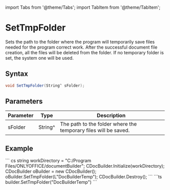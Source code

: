 import Tabs from '@theme/Tabs';
import TabItem from '@theme/TabItem';

# SetTmpFolder

Sets the path to the folder where the program will temporarily save files needed for the program correct work. After the successful document file creation, all the files will be deleted from the folder. If no temporary folder is set, the system one will be used.

## Syntax

```cs
void SetTmpFolder(String^ sFolder);
```

## Parameters

| Parameter | Type    | Description                                                     |
| --------- | ------- | --------------------------------------------------------------- |
| sFolder   | String^ | The path to the folder where the temporary files will be saved. |

## Example

<Tabs>
    <TabItem value="net" label=".Net">
        ``` cs
        string workDirectory = "C:/Program Files/ONLYOFFICE/documentBuilder";
        CDocBuilder.Initialize(workDirectory);
        CDocBuilder oBuilder = new CDocBuilder();
        oBuilder.SetTmpFolder(L"DocBuilderTemp");
        CDocBuilder.Destroy();
        ```
    </TabItem>
    <TabItem value="builder" label=".docbuilder">
        ```ts
        builder.SetTmpFolder("DocBuilderTemp")
        ```
    </TabItem>
</Tabs>
